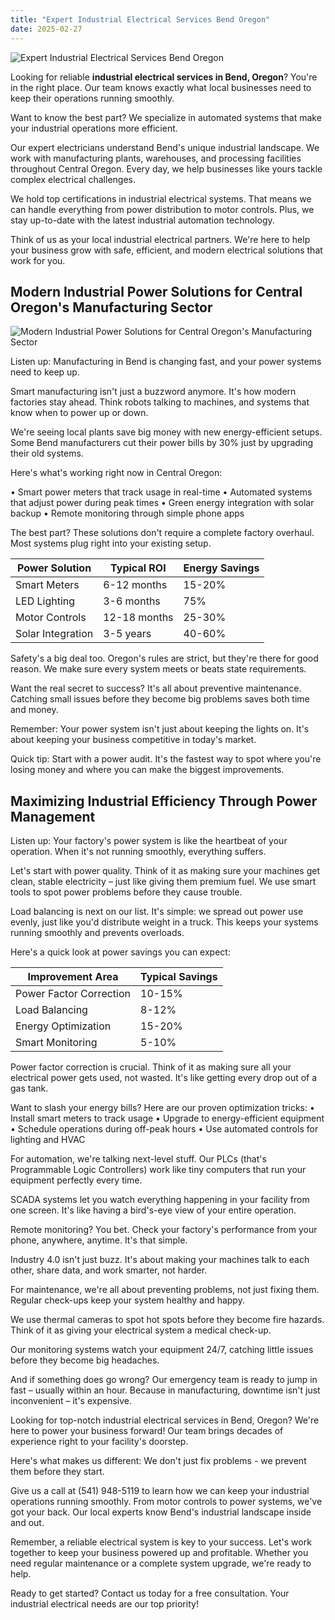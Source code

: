 ```yaml
---
title: "Expert Industrial Electrical Services Bend Oregon"
date: 2025-02-27
---
```


![Expert Industrial Electrical Services Bend Oregon](images/industrial-electrical-services-bend-oregon.jpeg)

Looking for reliable **industrial electrical services in Bend, Oregon**? You're in the right place. Our team knows exactly what local businesses need to keep their operations running smoothly.

Want to know the best part? We specialize in automated systems that make your industrial operations more efficient.

Our expert electricians understand Bend's unique industrial landscape. We work with manufacturing plants, warehouses, and processing facilities throughout Central Oregon. Every day, we help businesses like yours tackle complex electrical challenges.

We hold top certifications in industrial electrical systems. That means we can handle everything from power distribution to motor controls. Plus, we stay up-to-date with the latest industrial automation technology.

Think of us as your local industrial electrical partners. We're here to help your business grow with safe, efficient, and modern electrical solutions that work for you.

## Modern Industrial Power Solutions for Central Oregon's Manufacturing Sector

![Modern Industrial Power Solutions for Central Oregon's Manufacturing Sector](images/modern-industrial-power-solutions-for-central-oregon-s-manufacturing-sector.jpeg)

Listen up: Manufacturing in Bend is changing fast, and your power systems need to keep up.

Smart manufacturing isn't just a buzzword anymore. It's how modern factories stay ahead. Think robots talking to machines, and systems that know when to power up or down.

We're seeing local plants save big money with new energy-efficient setups. Some Bend manufacturers cut their power bills by 30% just by upgrading their old systems.

Here's what's working right now in Central Oregon:

• Smart power meters that track usage in real-time • Automated systems that adjust power during peak times • Green energy integration with solar backup • Remote monitoring through simple phone apps

The best part? These solutions don't require a complete factory overhaul. Most systems plug right into your existing setup.

| Power Solution | Typical ROI | Energy Savings |
| --- | --- | --- |
| Smart Meters | 6-12 months | 15-20% |
| LED Lighting | 3-6 months | 75% |
| Motor Controls | 12-18 months | 25-30% |
| Solar Integration | 3-5 years | 40-60% |

Safety's a big deal too. Oregon's rules are strict, but they're there for good reason. We make sure every system meets or beats state requirements.

Want the real secret to success? It's all about preventive maintenance. Catching small issues before they become big problems saves both time and money.

Remember: Your power system isn't just about keeping the lights on. It's about keeping your business competitive in today's market.

Quick tip: Start with a power audit. It's the fastest way to spot where you're losing money and where you can make the biggest improvements.

## Maximizing Industrial Efficiency Through Power Management

Listen up: Your factory's power system is like the heartbeat of your operation. When it's not running smoothly, everything suffers.

Let's start with power quality. Think of it as making sure your machines get clean, stable electricity – just like giving them premium fuel. We use smart tools to spot power problems before they cause trouble.

Load balancing is next on our list. It's simple: we spread out power use evenly, just like you'd distribute weight in a truck. This keeps your systems running smoothly and prevents overloads.

Here's a quick look at power savings you can expect:

| Improvement Area | Typical Savings |
| --- | --- |
| Power Factor Correction | 10-15% |
| Load Balancing | 8-12% |
| Energy Optimization | 15-20% |
| Smart Monitoring | 5-10% |

Power factor correction is crucial. Think of it as making sure all your electrical power gets used, not wasted. It's like getting every drop out of a gas tank.

Want to slash your energy bills? Here are our proven optimization tricks: • Install smart meters to track usage • Upgrade to energy-efficient equipment • Schedule operations during off-peak hours • Use automated controls for lighting and HVAC

For automation, we're talking next-level stuff. Our PLCs (that's Programmable Logic Controllers) work like tiny computers that run your equipment perfectly every time.

SCADA systems let you watch everything happening in your facility from one screen. It's like having a bird's-eye view of your entire operation.

Remote monitoring? You bet. Check your factory's performance from your phone, anywhere, anytime. It's that simple.

Industry 4.0 isn't just buzz. It's about making your machines talk to each other, share data, and work smarter, not harder.

For maintenance, we're all about preventing problems, not just fixing them. Regular check-ups keep your system healthy and happy.

We use thermal cameras to spot hot spots before they become fire hazards. Think of it as giving your electrical system a medical check-up.

Our monitoring systems watch your equipment 24/7, catching little issues before they become big headaches.

And if something does go wrong? Our emergency team is ready to jump in fast – usually within an hour. Because in manufacturing, downtime isn't just inconvenient – it's expensive.

Looking for top-notch industrial electrical services in Bend, Oregon? We're here to power your business forward! Our team brings decades of experience right to your facility's doorstep.

Here's what makes us different: We don't just fix problems - we prevent them before they start.

Give us a call at (541) 948-5119 to learn how we can keep your industrial operations running smoothly. From motor controls to power systems, we've got your back. Our local experts know Bend's industrial landscape inside and out.

Remember, a reliable electrical system is key to your success. Let's work together to keep your business powered up and profitable. Whether you need regular maintenance or a complete system upgrade, we're ready to help.

Ready to get started? Contact us today for a free consultation. Your industrial electrical needs are our top priority!
